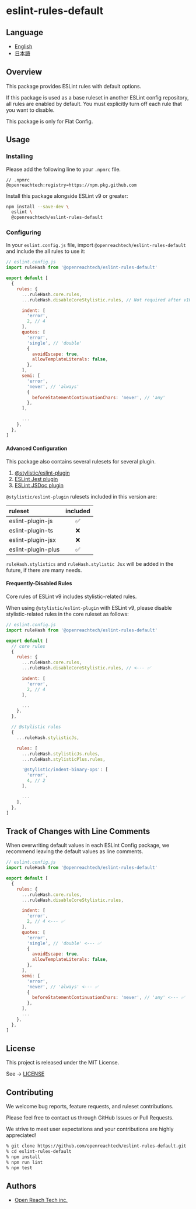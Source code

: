 # eslint-rules-default

## Language

* [English](./README.md)
* [日本語](./README.ja.md)

## Overview

This package provides ESLint rules with default options.

If this package is used as a base ruleset in another ESLint config repository, all rules
are enabled by default. You must explicitly turn off each rule that you want to disable.

This package is only for Flat Config.

## Usage

### Installing

Please add the following line to your `.npmrc` file.

```
// .npmrc
@openreachtech:registry=https://npm.pkg.github.com
```

Install this package alongside ESLint v9 or greater:

```sh
npm install --save-dev \
  eslint \
  @openreachtech/eslint-rules-default
```

### Configuring

In your `eslint.config.js` file, import `@openreachtech/eslint-rules-default` and include the all rules to use it:

```js
// eslint.config.js
import ruleHash from '@openreachtech/eslint-rules-default'

export default [
  {
    rules: {
      ...ruleHash.core.rules,
      ...ruleHash.disableCoreStylistic.rules, // Not required after v10.

      indent: [
        'error',
        2, // 4
      ],
      quotes: [
        'error',
        'single', // 'double'
        {
          avoidEscape: true,
          allowTemplateLiterals: false,
        },
      ],
      semi: [
        'error',
        'never', // 'always'
        {
          beforeStatementContinuationChars: 'never', // 'any'
        },
      ],

      ...
    },
  },
]
```

#### Advanced Configuration

This package also contains several rulesets for several plugin.

1. [@stylistic/eslint-plugin](https://www.npmjs.com/package/@stylistic/eslint-plugin)
2. [ESLint Jest plugin](https://www.npmjs.com/package/eslint-plugin-jest)
3. [ESLint JSDoc plugin](https://www.npmjs.com/package/eslint-plugin-jsdoc)

`@stylistic/eslint-plugin` rulesets included in this version are:

| ruleset | included |
|:--|:--:|
| eslint-plugin-js | ✅ |
| eslint-plugin-ts | ❌ |
| eslint-plugin-jsx | ❌ |
| eslint-plugin-plus | ✅ |

`ruleHash.stylistics` and `ruleHash.stylistic Jsx` will be added in the future, if there are many needs.

#### Frequently-Disabled Rules

Core rules of ESLint v9 includes stylistic-related rules.

When using `@stylistic/eslint-plugin` with ESLint v9, please disable stylistic-related rules in the core ruleset as follows:


```js
// eslint.config.js
import ruleHash from '@openreachtech/eslint-rules-default'

export default [
  // core rules
  {
    rules: {
      ...ruleHash.core.rules,
      ...ruleHash.disableCoreStylistic.rules, // <--- ✅

      indent: [
        'error',
        2, // 4
      ],

      ...
    },
  },

  // @stylistic rules
  {
    ...ruleHash.stylisticJs,

    rules: [
      ...ruleHash.stylisticJs.rules,
      ...ruleHash.stylisticPlus.rules,

      '@stylistic/indent-binary-ops': [
        'error',
        4, // 2
      ],

      ...
    ],
  },
]
```

## Track of Changes with Line Comments

When overwriting default values ​​in each ESLint Config package, we recommend leaving the default values ​​as line comments.

```js
// eslint.config.js
import ruleHash from '@openreachtech/eslint-rules-default'

export default [
  {
    rules: {
      ...ruleHash.core.rules,
      ...ruleHash.disableCoreStylistic.rules,

      indent: [
        'error',
        2, // 4 <--- ✅
      ],
      quotes: [
        'error',
        'single', // 'double' <--- ✅
        {
          avoidEscape: true,
          allowTemplateLiterals: false,
        },
      ],
      semi: [
        'error',
        'never', // 'always' <--- ✅
        {
          beforeStatementContinuationChars: 'never', // 'any' <--- ✅
        },
      ],
      ...
    },
  },
]
```

## License

This project is released under the MIT License.

See → [LICENSE](./LICENSE)

## Contributing

We welcome bug reports, feature requests, and ruleset contributions.

Please feel free to contact us through GitHub Issues or Pull Requests.

We strive to meet user expectations and your contributions are highly appreciated!

```sh
% git clone https://github.com/openreachtech/eslint-rules-default.git
% cd eslint-rules-default
% npm install
% npm run lint
% npm test
```

## Authors

* [Open Reach Tech inc.](https://openreach.tech)
